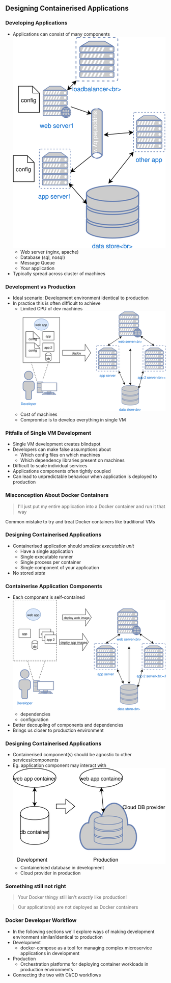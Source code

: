## Designing Containerised Applications


### Developing Applications
* Applications can consist of many components <!-- .element: class="fragment" data-fragment-index="0" -->  ![basic cluster](img/prod-application.svg "Simple Application") <!-- .element: class="img-right" style="width:30%;" -->
   * Web server (nginx, apache)
   * Database (sql, nosql)
   * Message Queue 
   * Your application
* <!-- .element: class="fragment" data-fragment-index="1" -->Typically spread across cluster of machines 


### Development vs Production

* Ideal scenario: Development environment identical to production <!-- .element: class="fragment" data-fragment-index="0" -->
* In practice this is often difficult to achieve  <!-- .element: class="fragment" data-fragment-index="1" -->
   * Limited CPU of dev machines <!-- .element: class="fragment" data-fragment-index="2" -->![dev-env](img/dev-prod-deploy.svg "Dev environment") <!-- .element: class="img-right fragment" style="width:40%;" data-fragment-index="4" -->
   * Cost of machines <!-- .element: class="fragment" data-fragment-index="3" -->
   * Compromise is to develop everything in single VM <!-- .element: class="fragment" data-fragment-index="4" --> 


### Pitfalls of Single VM Development
* Single VM development creates blindspot <!-- .element: class="fragment" data-fragment-index="0" -->
* Developers can make false assumptions about <!-- .element: class="fragment" data-fragment-index="1" -->
   * Which config files on which machines <!-- .element: class="fragment" data-fragment-index="2" -->
   * Which dependency libraries present on machines <!-- .element: class="fragment" data-fragment-index="3" -->
* Difficult to scale individual services <!-- .element: class="fragment" data-fragment-index="4" -->
* Applications components often tightly coupled <!-- .element: class="fragment" data-fragment-index="5" -->
* Can lead to unpredictable behaviour when application is deployed to production <!-- .element: class="fragment" data-fragment-index="6" -->



### Misconception About Docker Containers

>I'll just put my entire application into a Docker container
> and run it that way

Common mistake to try and treat Docker containers like traditional VMs <!-- .element: class="fragment" data-fragment-index="0" -->


### Designing Containerised Applications
* Containerised application should <!-- .element: class="fragment" data-fragment-index="0" -->_smallest executable unit_
  * Have a single application <!-- .element: class="fragment" data-fragment-index="1" -->
  * Single executable runner <!-- .element: class="fragment" data-fragment-index="2" -->
  * Single process per container <!-- .element: class="fragment" data-fragment-index="3" -->
  * Single component of your application <!-- .element: class="fragment" data-fragment-index="4" -->
* No stored <!-- .element: class="fragment" data-fragment-index="5" -->_state_


### Containerise Application Components
* Each component is self-contained <!-- .element: class="fragment" data-fragment-index="0" -->![containerised-dev](img/containerised-dev-prod-deploy.svg "Containerised deploy") <!-- .element: class="img-right" style="width:50%;" -->
   * dependencies <!-- .element: class="fragment" data-fragment-index="1" -->
   * configuration <!-- .element: class="fragment" data-fragment-index="2" -->
* Better decoupling of components and dependencies <!-- .element: class="fragment" data-fragment-index="3" -->
* Brings us closer to production environment <!-- .element: class="fragment" data-fragment-index="4" -->



### Designing Containerised Applications
* Containerised component(s) should be agnostic to other services/components <!-- .element: class="fragment" data-fragment-index="0" -->
* Eg. application component may interact with <!-- .element: class="fragment" data-fragment-index="1" -->![agnostic](img/components-agnostic.svg "Agnostic Components") <!-- .element: class="img-right" -->
   * Containerised database in development  <!-- .element: class="fragment" data-fragment-index="2" -->
   * Cloud provider in production  <!-- .element: class="fragment" data-fragment-index="3" -->
    


### Something still not right
>Your Docker thingy still isn't <!-- .element: class="fragment" data-fragment-index="0" -->_exactly_ like production!

> Our application(s) are not deployed as Docker containers <!-- .element: class="fragment" data-fragment-index="1" -->


### Docker Developer Workflow
* In the following sections we'll explore ways of making development
  environment similar/identical to production <!-- .element: class="fragment" data-fragment-index="0" -->
* Development <!-- .element: class="fragment" data-fragment-index="1" -->
   * docker-compose as a tool for managing complex microservice applications in <!-- .element: class="fragment" data-fragment-index="2" -->
    development
* Production <!-- .element: class="fragment" data-fragment-index="3" -->
   * Orchestration platforms for deploying container workloads in production
     <!-- .element: class="fragment" data-fragment-index="4" -->
     environments
* Connecting the two with CI/CD workflows <!-- .element: class="fragment" data-fragment-index="5" -->
